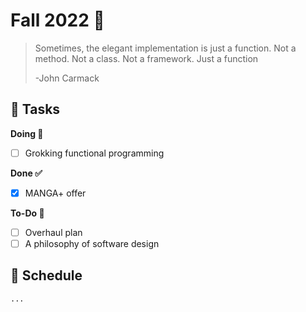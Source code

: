 # Fall 2022 🍁

> Sometimes, the elegant implementation is just a function. Not a method. Not a class. Not a framework. Just a function
>
> -John Carmack

## 🚀 Tasks

**Doing 🚧**

- [ ] Grokking functional programming

**Done ✅**

- [x] MANGA+ offer

**To-Do 🌱**

- [ ] Overhaul plan
- [ ] A philosophy of software design

## 🌾 Schedule

```
...
```
